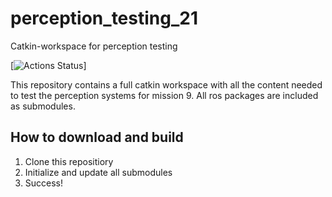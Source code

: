 # perception_testing_21
Catkin-workspace for perception testing

[![Actions Status](https://github.com/AscendNTNU/perception_testing_21/workflows/PerceptionCI/badge.svg)]

This repository contains a full catkin workspace with all the content needed to test the perception systems for mission 9.
All ros packages are included as submodules.

## How to download and build
1. Clone this repositiory
2. Initialize and update all submodules
3. Success!
